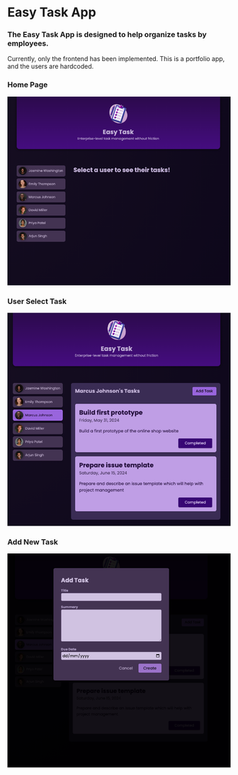 # Easy Task App

### The Easy Task App is designed to help organize tasks by employees.

Currently, only the frontend has been implemented. This is a portfolio app, and the users are hardcoded.

### Home Page
![Home Page](./1-HomePage.png)

### User Select Task
![User Select Task](./2-UserSelectTasks.png)

### Add New Task
![Add New Task](./3-AddTasks.png)